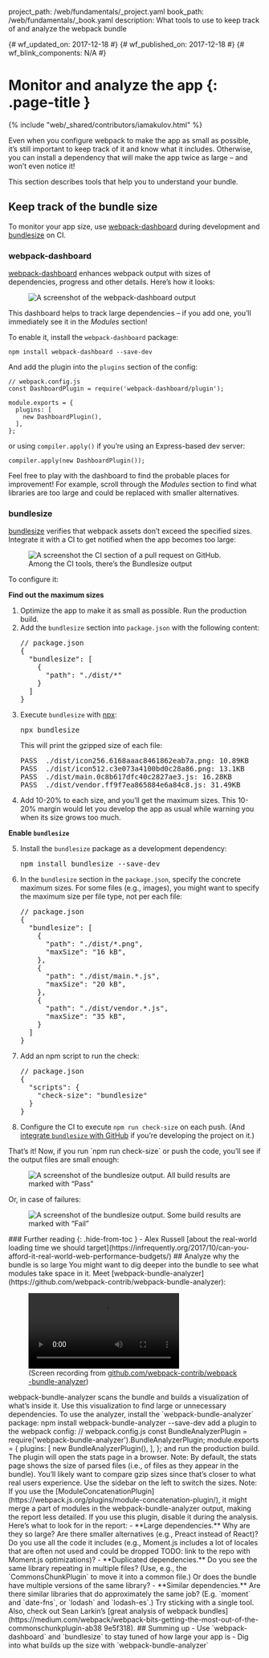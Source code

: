 project_path: /web/fundamentals/_project.yaml
book_path: /web/fundamentals/_book.yaml
description: What tools to use to keep track of and analyze the webpack bundle

{# wf_updated_on: 2017-12-18 #}
{# wf_published_on: 2017-12-18 #}
{# wf_blink_components: N/A #}

# Monitor and analyze the app {: .page-title }

{% include "web/_shared/contributors/iamakulov.html" %}

Even when you configure webpack to make the app as small as possible, it’s still important to keep
track of it and know what it includes. Otherwise, you can install a dependency that will make the
app twice as large – and won’t even notice it!

This section describes tools that help you to understand your bundle.

## Keep track of the bundle size

To monitor your app size, use
[webpack-dashboard](https://github.com/FormidableLabs/webpack-dashboard/) during development and
[bundlesize](https://github.com/siddharthkp/bundlesize) on CI.

### webpack-dashboard

[webpack-dashboard](https://github.com/FormidableLabs/webpack-dashboard/) enhances webpack output
with sizes of dependencies, progress and other details. Here’s how it looks:

<figure>
  <img src="./webpack-dashboard.png" alt="A screenshot of the webpack-dashboard output">
</figure>

This dashboard helps to track large dependencies – if you add one, you’ll immediately see it in
the _Modules_ section!

To enable it, install the `webpack-dashboard` package:

    npm install webpack-dashboard --save-dev

And add the plugin into the `plugins` section of the config:

    // webpack.config.js
    const DashboardPlugin = require('webpack-dashboard/plugin');

    module.exports = {
      plugins: [
        new DashboardPlugin(),
      ],
    };

or using `compiler.apply()` if you’re using an Express-based dev server:

    compiler.apply(new DashboardPlugin());

Feel free to play with the dashboard to find the probable places for improvement! For example,
scroll through the _Modules_ section to find what libraries are too large and could be replaced with
smaller alternatives.

### bundlesize

[bundlesize](https://github.com/siddharthkp/bundlesize) verifies that webpack assets don’t exceed
the specified sizes. Integrate it with a CI to get notified when the app becomes too large:

<figure>
  <img src="./bundlesize.jpg" alt="A screenshot the CI section of a pull request on GitHub. Among
the CI tools, there’s the Bundlesize output">
</figure>

To configure it:

**Find out the maximum sizes**

<ol>
<li>Optimize the app to make it as small as possible. Run the production build.</li>

<li>Add the <code>bundlesize</code> section into <code>package.json</code> with the following
content:

<pre class="prettyprint">
// package.json
{
  "bundlesize": [
    {
      "path": "./dist/*"
    }
  ]
}
</pre></li>

<li>Execute <code>bundlesize</code> with <a
href="https://medium.com/@maybekatz/introducing-npx-an-npm-package-runner-55f7d4bd282b">npx</a>:

<pre class="prettyprint">
npx bundlesize
</pre>

This will print the gzipped size of each file:

<pre class="prettyprint">
PASS  ./dist/icon256.6168aaac8461862eab7a.png: 10.89KB
PASS  ./dist/icon512.c3e073a4100bd0c28a86.png: 13.1KB
PASS  ./dist/main.0c8b617dfc40c2827ae3.js: 16.28KB
PASS  ./dist/vendor.ff9f7ea865884e6a84c8.js: 31.49KB
</pre>

</li>

<li>Add 10-20% to each size, and you’ll get the maximum sizes. This 10-20% margin would let you
develop the app as usual while warning you when its size grows too much.</li>
</ol>

**Enable `bundlesize`**

<ol start="5">
<li>Install the <code>bundlesize</code> package as a development dependency:</li>

<pre class="prettyprint">
npm install bundlesize --save-dev
</pre>

</li>

<li>In the <code>bundlesize</code> section in the <code>package.json</code>, specify the concrete
maximum sizes. For some files (e.g., images), you might want to specify the maximum size per file
type, not per each file:

<pre class="prettyprint">
// package.json
{
  "bundlesize": [
    {
      "path": "./dist/*.png",
      "maxSize": "16 kB",
    },
    {
      "path": "./dist/main.*.js",
      "maxSize": "20 kB",
    },
    {
      "path": "./dist/vendor.*.js",
      "maxSize": "35 kB",
    }
  ]
}
</pre>

</li>

<li>
Add an npm script to run the check:

<pre class="prettyprint">
// package.json
{
  "scripts": {
    "check-size": "bundlesize"
  }
}
</li>

<li>Configure the CI to execute <code>npm run check-size</code> on each push. (And <a
href="https://github.com/siddharthkp/bundlesize#2-build-status">integrate <code>bundlesize</code>
with GitHub</a> if you’re developing the project on it.)
</li>
</ol>

That’s it! Now, if you run `npm run check-size` or push the code, you’ll see if the output files are
small enough:

<figure>
  <img src="./bundlesize-output-success.png" alt="A screenshot of the bundlesize output. All build
results are marked with “Pass”">
</figure>

Or, in case of failures:

<figure>
  <img src="./bundlesize-output-failure.png" alt="A screenshot of the bundlesize output. Some build
results are marked with “Fail”">
</figure>

### Further reading {: .hide-from-toc }

- Alex Russell [about the real-world loading time we should
target](https://infrequently.org/2017/10/can-you-afford-it-real-world-web-performance-budgets/)

## Analyze why the bundle is so large

You might want to dig deeper into the bundle to see what modules take space in it. Meet
[webpack-bundle-analyzer](https://github.com/webpack-contrib/webpack-bundle-analyzer):

<figure>
  <video src="./webpack-bundle-analyzer.mp4" alt="A screen recording of the webpack bundle analyzer
page" autoplay controls loop></video>
  <figcaption>(Screen recording from <a
href="https://github.com/webpack-contrib/webpack-bundle-analyzer">github.com/webpack-contrib/webpack
-bundle-analyzer</a>)</figcaption>
</figure>

webpack-bundle-analyzer scans the bundle and builds a visualization of what’s inside it. Use this
visualization to find large or unnecessary dependencies.

To use the analyzer, install the `webpack-bundle-analyzer` package:

    npm install webpack-bundle-analyzer --save-dev

add a plugin to the webpack config:

    // webpack.config.js
    const BundleAnalyzerPlugin = require('webpack-bundle-analyzer').BundleAnalyzerPlugin;
    
    module.exports = {
      plugins: [
        new BundleAnalyzerPlugin(),
      ],
    };


and run the production build. The plugin will open the stats page in a browser.

Note: By default, the stats page shows the size of parsed files (i.e., of files as they appear in
the bundle). You’ll likely want to compare gzip sizes since that’s closer to what real users
experience. Use the sidebar on the left to switch the sizes.

Note: If you use the
[ModuleConcatenationPlugin](https://webpack.js.org/plugins/module-concatenation-plugin/), it might
merge a part of modules in the webpack-bundle-analyzer output, making the report less detailed. If
you use this plugin, disable it during the analysis.

Here’s what to look for in the report:

- **Large dependencies.** Why are they so large? Are there smaller alternatives (e.g., Preact
instead of React)? Do you use all the code it includes (e.g., Moment.js includes a lot of locales
that are often not used and could be dropped TODO: link to the repo with Moment.js optimizations)?

- **Duplicated dependencies.** Do you see the same library repeating in multiple files? (Use, e.g.,
the `CommonsChunkPlugin` to move it into a common file.) Or does the bundle have multiple versions
of the same library?

- **Similar dependencies.** Are there similar libraries that do approximately the same job? (E.g.
`moment` and `date-fns`, or `lodash` and `lodash-es`.) Try sticking with a single tool.

Also, check out Sean Larkin’s [great analysis of webpack
bundles](https://medium.com/webpack/webpack-bits-getting-the-most-out-of-the-commonschunkplugin-ab38
9e5f318).

## Summing up

- Use `webpack-dashboard` and `bundlesize` to stay tuned of how large your app is

- Dig into what builds up the size with `webpack-bundle-analyzer`
